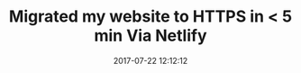 ---
layout: post
title:  "Migrated my website to HTTPS in < 5 min Via Netlify"
date:   2017-07-22 12:12:12
category: medium
baseurl: 'https://medium.com/@squiroid/migrated-my-website-to-https-in-5-min-via-netlify-7db1b2abf5ce'
---